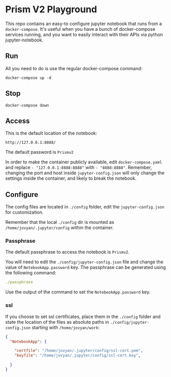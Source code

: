 # Prism V2 Playground

This repo contains an easy-to configure jupyter notebook that runs from a `docker-compose`. It's useful when you have a
bunch of docker-compose services running, and you want to easily interact with their APIs via python jupyter-notebook.


## Run

All you need to do is use the regular docker-compose command:

```
docker-compose up -d
```

## Stop

```
docker-compose down

```

## Access

This is the default location of the notebook:

```
http://127.0.0.1:8888/
```

The default password is `Prismv2`

In order to make the container publicly available, edit `docker-compose.yaml` and replace `- "127.0.0.1:8888:8888"` 
with `- "8888:8888"`. Remember, changing the port and host inside `jupyter-config.json` will only change the settings
inside the container, and likely to break the notebook.

##  Configure

The config files are located in `./config` folder, edit the `jupyter-config.json` for customization.

Remember that the local `./config` dir is mounted as `/home/jovyan/.jupyter/config` within the container.

### Passphrase

The default passphrase to access the notebook is `Prismv2`.

You will need to edit the `./config/jupyter-config.json` file and change the value of `NotebookApp.password` key. The
passphrase can be generated using the following command:

```yaml
./passphrase
```

Use the output of the command to set the `NotebookApp.password` key.

### ssl

If you choose to set ssl certificates, place them in the `./config` folder and state the location of the files
as absolute paths in `./config/jupyter-config.json` starting with `/home/jovyan/work`:

```json
{
  "NotebookApp": {

    "certfile": "/home/jovyan/.jupyter/config/ssl-cert.pem",
    "keyfile": "/home/jovyan/.jupyter/config/ssl-cert.key",

  }
}
```